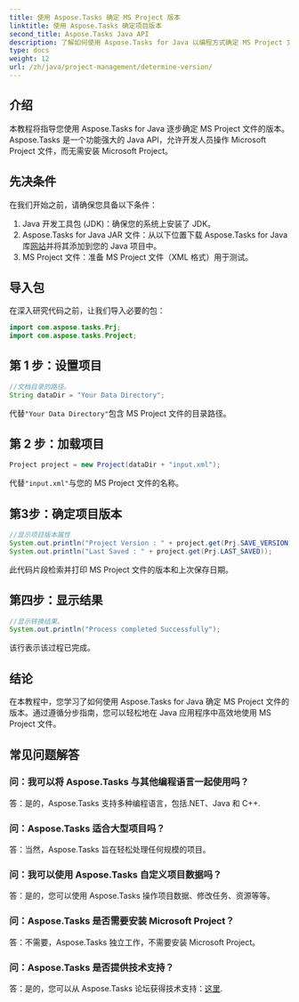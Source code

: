 ```yaml
---
title: 使用 Aspose.Tasks 确定 MS Project 版本
linktitle: 使用 Aspose.Tasks 确定项目版本
second_title: Aspose.Tasks Java API
description: 了解如何使用 Aspose.Tasks for Java 以编程方式确定 MS Project 文件的版本。带有代码示例的分步指南。
type: docs
weight: 12
url: /zh/java/project-management/determine-version/
---
```

## 介绍
本教程将指导您使用 Aspose.Tasks for Java 逐步确定 MS Project 文件的版本。 Aspose.Tasks 是一个功能强大的 Java API，允许开发人员操作 Microsoft Project 文件，而无需安装 Microsoft Project。
## 先决条件
在我们开始之前，请确保您具备以下条件：
1. Java 开发工具包 (JDK)：确保您的系统上安装了 JDK。
2.  Aspose.Tasks for Java JAR 文件：从以下位置下载 Aspose.Tasks for Java 库[网站](https://releases.aspose.com/tasks/java/)并将其添加到您的 Java 项目中。
3. MS Project 文件：准备 MS Project 文件（XML 格式）用于测试。

## 导入包
在深入研究代码之前，让我们导入必要的包：
```java
import com.aspose.tasks.Prj;
import com.aspose.tasks.Project;
```
## 第 1 步：设置项目
```java
//文档目录的路径。
String dataDir = "Your Data Directory";
```
代替`"Your Data Directory"`包含 MS Project 文件的目录路径。
## 第 2 步：加载项目
```java
Project project = new Project(dataDir + "input.xml");
```
代替`"input.xml"`与您的 MS Project 文件的名称。
## 第3步：确定项目版本
```java
//显示项目版本属性
System.out.println("Project Version : " + project.get(Prj.SAVE_VERSION));
System.out.println("Last Saved : " + project.get(Prj.LAST_SAVED));
```
此代码片段检索并打印 MS Project 文件的版本和上次保存日期。
## 第四步：显示结果
```java
//显示转换结果。
System.out.println("Process completed Successfully");
```
该行表示该过程已完成。

## 结论
在本教程中，您学习了如何使用 Aspose.Tasks for Java 确定 MS Project 文件的版本。通过遵循分步指南，您可以轻松地在 Java 应用程序中高效地使用 MS Project 文件。

## 常见问题解答
### 问：我可以将 Aspose.Tasks 与其他编程语言一起使用吗？
答：是的，Aspose.Tasks 支持多种编程语言，包括.NET、Java 和 C++.
### 问：Aspose.Tasks 适合大型项目吗？
答：当然，Aspose.Tasks 旨在轻松处理任何规模的项目。
### 问：我可以使用 Aspose.Tasks 自定义项目数据吗？
答：是的，您可以使用 Aspose.Tasks 操作项目数据、修改任务、资源等等。
### 问：Aspose.Tasks 是否需要安装 Microsoft Project？
答：不需要，Aspose.Tasks 独立工作，不需要安装 Microsoft Project。
### 问：Aspose.Tasks 是否提供技术支持？
答：是的，您可以从 Aspose.Tasks 论坛获得技术支持：[这里](https://forum.aspose.com/c/tasks/15).